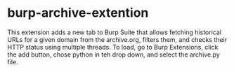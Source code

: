 # burp-archive-extention
This extension adds a new tab to Burp Suite that allows fetching historical URLs for a given domain from the archive.org, filters them, and checks their HTTP status using multiple threads. To load, go to Burp Extensions, click the add button, chose python in teh drop down, and select the archive.py file.
